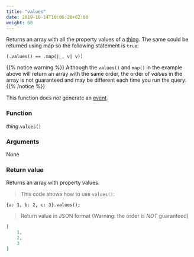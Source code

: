 ```yaml
---
title: "values"
date: 2019-10-14T10:06:20+02:00
weight: 60
---
```


Returns an array with all the property values of a [thing](../../thingsdb-api).
The same could be returned using map so the following statement is `true`:

`(.values() == .map(|_, v| v))`

{{% notice warning %}}
Although the `values()` and `map()` in the example above will return an array with the same order,
the order of *values* in the array is not guaranteed and may be different each time you run the query.
{{% /notice %}}

This function does *not* generate an [event](../../events).

### Function
*thing*.`values()`

### Arguments
None

### Return value
Returns an array with property values.

> This code shows how to use `values()`:

```
{a: 1, b: 2, c: 3}.values();
```

> Return value in JSON format (Warning: the order is *NOT* guaranteed)

```json
[
    1,
    2,
    3
]
```
